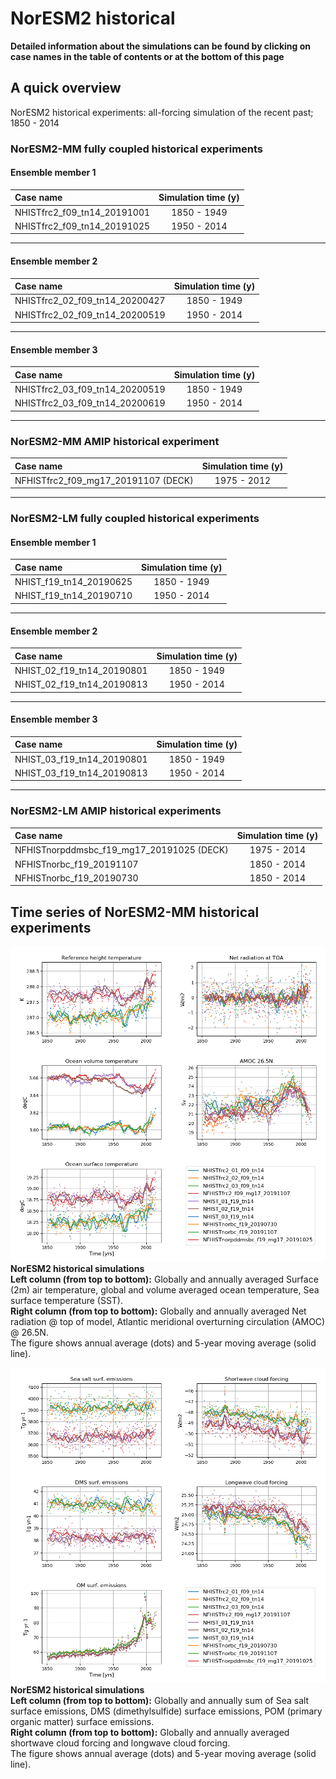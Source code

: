 # NorESM2 historical

**Detailed information about the simulations can be found by clicking on case names in the table of contents or at the bottom of this page**

## A quick overview

NorESM2 historical experiments: all-forcing simulation of the recent past; 1850 - 2014

### NorESM2-MM fully coupled historical experiments

#### Ensemble member 1 

| Case name |   Simulation time (y) |   
| :--- |   :---: | 
| NHISTfrc2_f09_tn14_20191001 | 1850 - 1949  |
| NHISTfrc2_f09_tn14_20191025 | 1950 - 2014 |
----------------------------------------------

#### Ensemble member 2

| Case name |   Simulation time (y) |   
| :--- |   :---: | 
| NHISTfrc2_02_f09_tn14_20200427 | 1850 - 1949  |
| NHISTfrc2_02_f09_tn14_20200519 | 1950 - 2014  |
--------------------------------------------------

#### Ensemble member 3

| Case name |   Simulation time (y) |   
| :--- |   :---: | 
| NHISTfrc2_03_f09_tn14_20200519 | 1850 - 1949  |
| NHISTfrc2_03_f09_tn14_20200619 | 1950 - 2014  |
-------------------------------------------------------------

### NorESM2-MM AMIP historical experiment 

| Case name |   Simulation time (y) |   
| :--- |   :---: | 
|NFHISTfrc2_f09_mg17_20191107  (DECK)  | 1975 - 2012 |
-------------------------------------------------------

### NorESM2-LM fully coupled historical experiments

#### Ensemble member 1 

| Case name |   Simulation time (y) |   
| :--- |   :---: | 
| NHIST_f19_tn14_20190625 | 1850 - 1949  |
| NHIST_f19_tn14_20190710 | 1950 - 2014 |
----------------------------------------------

#### Ensemble member 2

| Case name |   Simulation time (y) |   
| :--- |   :---: | 
| NHIST_02_f19_tn14_20190801 | 1850 - 1949  |
| NHIST_02_f19_tn14_20190813 | 1950 - 2014  |
--------------------------------------------------

#### Ensemble member 3

| Case name |   Simulation time (y) |   
| :--- |   :---: | 
| NHIST_03_f19_tn14_20190801 | 1850 - 1949  |
| NHIST_03_f19_tn14_20190813 | 1950 - 2014  |
-------------------------------------------------------------

### NorESM2-LM AMIP historical experiments

| Case name |   Simulation time (y) |   
| :--- |   :---: | 
| NFHISTnorpddmsbc_f19_mg17_20191025 (DECK)  | 1975 - 2014 |
| NFHISTnorbc_f19_20191107 | 1850 - 2014 |
| NFHISTnorbc_f19_20190730 | 1850 - 2014  |

## Time series of NorESM2-MM historical experiments

![NHIST](images/NHIST.png)
**NorESM2 historical simulations**  
**Left column (from top to bottom):** Globally and annually averaged Surface (2m) air temperature, global and volume averaged ocean temperature, Sea surface temperature (SST).    
**Right column (from top to bottom):**  Globally and annually averaged Net radiation @ top of model, Atlantic meridional overturning circulation (AMOC) @ 26.5N.     
The figure shows annual average (dots) and 5-year moving average (solid line).

![NHIST_emis](images/NHIST_emis.png)
**NorESM2 historical simulations**  
**Left column (from top to bottom):** Globally and annually sum of Sea salt surface emissions, DMS (dimethylsulfide) surface emissions, POM (primary organic matter) surface emissions.  
**Right column (from top to bottom):** Globally and annually averaged shortwave cloud forcing and longwave cloud forcing.   
The figure shows annual average (dots) and 5-year moving average (solid line).

<!--
:::{figure-md} NHIST
<img src="images/NHIST.png" alt="NorESM2 historical simulations<" style="width:100%">

**NorESM2 historical simulations**  
**Left column (from top to bottom):** Globally and annually averaged Surface (2m) air temperature, global and volume averaged ocean temperature, Sea surface temperature (SST).    
**Right column (from top to bottom):**  Globally and annually averaged Net radiation @ top of model, Atlantic meridional overturning circulation (AMOC) @ 26.5N.     
The figure shows annual average (dots) and 5-year moving average (solid line).
:::

:::{figure-md} NHIST_emis
<img src="images/NHIST_emis.png" alt="NorESM2 historical simulations<" style="width:100%">

**NorESM2 historical simulations**  
**Left column (from top to bottom):** Globally and annually sum of Sea salt surface emissions, DMS (dimethylsulfide) surface emissions, POM (primary organic matter) surface emissions.  
**Right column (from top to bottom):** Globally and annually averaged shortwave cloud forcing and longwave cloud forcing.   
The figure shows annual average (dots) and 5-year moving average (solid line).
:::
-->
